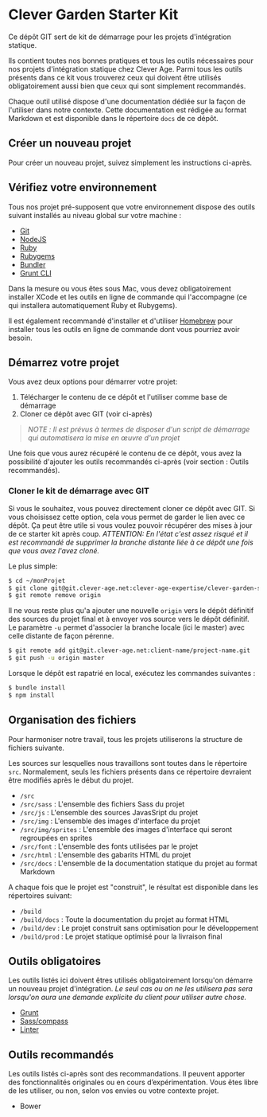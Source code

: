 
Clever Garden Starter Kit
================================================================================

Ce dépôt GIT sert de kit de démarrage pour les projets d'intégration statique.

Ils contient toutes nos bonnes pratiques et tous les outils nécessaires pour
nos projets d'intégration statique chez Clever Age. Parmi tous les outils
présents dans ce kit vous trouverez ceux qui doivent être utilisés
obligatoirement aussi bien que ceux qui sont simplement recommandés.

Chaque outil utilisé dispose d'une documentation dédiée sur la façon de
l'utiliser dans notre contexte. Cette documentation est rédigée au format
Markdown et est disponible dans le répertoire `docs` de ce dépôt.


Créer un nouveau projet
--------------------------------------------------------------------------------
Pour créer un nouveau projet, suivez simplement les instructions ci-après.

## Vérifiez votre environnement
Tous nos projet pré-supposent que votre environnement dispose des outils suivant
installés au niveau global sur votre machine :

* [Git](http://git-scm.com/)
* [NodeJS](http://nodejs.org/)
* [Ruby](https://www.ruby-lang.org/fr/)
* [Rubygems](http://rubygems.org/)
* [Bundler](http://bundler.io/)
* [Grunt CLI](http://gruntjs.com/getting-started)

Dans la mesure ou vous êtes sous Mac, vous devez obligatoirement installer XCode
et les outils en ligne de commande qui l'accompagne (ce qui installera
automatiquement Ruby et Rubygems).

Il est également recommandé d'installer et d'utiliser [Homebrew](http://brew.sh/)
pour installer tous les outils en ligne de commande dont vous pourriez avoir
besoin.

## Démarrez votre projet
Vous avez deux options pour démarrer votre projet:

1. Télécharger le contenu de ce dépôt et l'utiliser comme base de démarrage
2. Cloner ce dépôt avec GIT (voir ci-après)

> *NOTE :* _Il est prévus à termes de disposer d'un script de démarrage qui
  automatisera la mise en œuvre d'un projet_

Une fois que vous aurez récupéré le contenu de ce dépôt, vous avez la possibilité d'ajouter les outils recommandés ci-après (voir section : Outils recommandés).

### Cloner le kit de démarrage avec GIT
Si vous le souhaitez, vous pouvez directement cloner ce dépôt avec GIT.
Si vous choisissez cette option, cela vous permet de garder le lien avec ce
dépôt. Ça peut être utile si vous voulez pouvoir récupérer des mises à jour de
ce starter kit après coup. *ATTENTION:* _En l'état c'est assez risqué et il est
recommandé de supprimer la branche distante liée à ce dépôt une fois que vous
avez l'avez cloné._

Le plus simple:

```bash
$ cd ~/monProjet
$ git clone git@git.clever-age.net:clever-age-expertise/clever-garden-starter-kit.git
$ git remote remove origin
```

Il ne vous reste plus qu'a ajouter une nouvelle `origin` vers le dépôt définitif
des sources du projet final et à envoyer vos source vers le dépôt définitif.
Le paramètre `-u` permet d'associer la branche locale (ici le master) avec celle distante de façon pérenne.

```bash
$ git remote add git@git.clever-age.net:client-name/project-name.git
$ git push -u origin master
```

Lorsque le dépôt est rapatrié en local, exécutez les commandes
suivantes :

```bash
$ bundle install
$ npm install
```

## Organisation des fichiers
Pour harmoniser notre travail, tous les projets utiliserons la structure de
fichiers suivante.

Les sources sur lesquelles nous travaillons sont toutes dans le répertoire `src`.
Normalement, seuls les fichiers présents dans ce répertoire devraient être
modifiés après le début du projet.

* `/src`
* `/src/sass` : L'ensemble des fichiers Sass du projet
* `/src/js`   : L'ensemble des sources JavasSript du projet
* `/src/img`  : L'ensemble des images d'interface du projet
* `/src/img/sprites` : L'ensemble des images d'interface qui seront regroupées en sprites
* `/src/font` : L'ensemble des fonts utilisées par le projet
* `/src/html` : L'ensemble des gabarits HTML du projet
* `/src/docs` : L'ensemble de la documentation statique du projet au format Markdown

A chaque fois que le projet est "construit", le résultat est disponible dans
les répertoires suivant:

* `/build`
* `/build/docs` : Toute la documentation du projet au format HTML
* `/build/dev` : Le projet construit sans optimisation pour le développement
* `/build/prod` : Le projet statique optimisé pour la livraison final


Outils obligatoires
--------------------------------------------------------------------------------
Les outils listés ici doivent êtres utilisés obligatoirement lorsqu'on démarre
un nouveau projet d'intégration. _Le seul cas ou on ne les utilisera pas sera
lorsqu'on aura une demande explicite du client pour utiliser autre chose._

* [Grunt](docs/grunt.md)
* [Sass/compass](docs/sass.md)
* [Linter](docs/linter.md)


Outils recommandés
--------------------------------------------------------------------------------
Les outils listés ci-après sont des recommandations. Il peuvent apporter des
fonctionnalités originales ou en cours d’expérimentation. Vous êtes libre de
les utiliser, ou non, selon vos envies ou votre contexte projet.

* Bower
